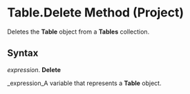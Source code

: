 
# Table.Delete Method (Project)

Deletes the  **Table** object from a **Tables** collection.


## Syntax

 _expression_. **Delete**

 _expression_A variable that represents a  **Table** object.

